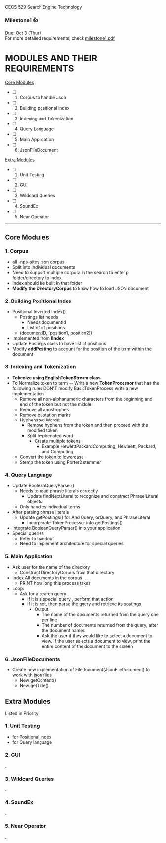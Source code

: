 CECS 529 Search Engine Technology
### Milestone1 :thumbsup:
Due: Oct 3 (Thur)  
For more detailed requirements, check [milestone1.pdf](milestone1.pdf)

# MODULES AND THEIR REQUIREMENTS
  
[Core Modules](#core-modules)  
- [ ] 1. Corpus to handle Json
- [ ] 2. Building positional index
- [ ] 3. Indexing and Tokenization
- [ ] 4. Query Language
- [ ] 5. Main Application
- [ ] 6. JsonFileDocument

[Extra Modules](#extra-modules)  
- [ ] 1. Unit Testing 
- [ ] 2. GUI 
- [ ] 3. Wildcard Queries 
- [ ] 4. SoundEx 
- [ ] 5. Near Operator

---

## Core Modules
### 1. Corpus
- all -nps-sites.json corpus
- Split into individual documents
- Need to support multiple corpora in the search to enter p folder/directory to index
- Index should be built in that folder
- **Modify the DirectoryCorpus** to know how to load JSON document

### 2. Building Positional Index
- Positional Inverted Index() 
  - Postings list needs
    - Needs documentId 
    - List of of positions
  - (documentID, [position1, position2])
- Implemented from **IIndex**
- Update Postings class to have list of positions
- Modify **addPosting** to account for the position of the term within the document

### 3. Indexing and Tokenization
- **Tokenize using EnglishTokenStream class**
- To Normalize token to term -- Write a new **TokenProcessor** that has the following rules DON'T modify BasicTokenProcess write a new implementation
  - Remove all non-alphanumeric characters from the beginning and end of the token but not the middle
  - Remove all apostrophes
  - Remove quotation marks
  - Hyphenated Words:
    - Remove hyphens from the token and then proceed with the modified token
    - Split hyphenated word
      - Create multiple tokens 
        - Example HewlettPackardComputing, Hewleett, Packard, and Computing
  - Convert the token to lowercase
  - Stemp the token using Porter2 stemmer

### 4. Query Language
- Update BooleanQueryParser()
  - Needs to read phrase literals correctly
    - Update findNextLiteral to recognize and construct PhraselLiteral objects
  - Only handles individual terms
- After parsing phrase literals
  - Update getPostings() for And Query, orQuery, and PhraseLiteral
    - Incorporate TokenProcessor into getPostings()
- Integrate BooleanQueryParser() into your application
- Special queries
  - Refer to handout
  - Need to implement architecture for special queries

### 5. Main Application
- Ask user for the name of the directory
  - Construct DirectoryCorpus from that directory
- Index All documents in the corpus
  - PRINT how long this process takes
- Loop:
  - Ask for a search query
    - If it is a special query , perform that action
    - If it is not, then parse the query and retrieve its postings
      - Output: 
        - The name of the documents returned from the query one per line
        - The number of documents returned from the query, after the document names
        - Ask the user if they would like to select a document to view. If the user selects a document to view, print the entire content of the document to the screen

### 6. JsonFileDocuments
- Create new implementation of FileDocument(JsonFileDocument) to work with json files
  - New getContent()
  - New getTitle()



## Extra Modules
Listed in Priority 
### 1. Unit Testing 
- for Positional Index
- for Query language

### 2. GUI 
..
### 3. Wildcard Queries 
..
### 4. SoundEx 
..
### 5. Near Operator
..
